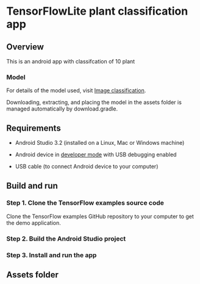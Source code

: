 # TensorFlowLite plant classification app

## Overview

This is an android app with classifcation of 10 plant <br>


<!-- TODO(b/124116863): Add app screenshot. -->

### Model
For details of the model used, visit [Image classification](https://www.tensorflow.org/lite/models/image_classification/overview).

Downloading, extracting, and placing the model in the assets folder is managed
automatically by download.gradle.

## Requirements

*   Android Studio 3.2 (installed on a Linux, Mac or Windows machine)

*   Android device in
    [developer mode](https://developer.android.com/studio/debug/dev-options)
    with USB debugging enabled

*   USB cable (to connect Android device to your computer)

## Build and run

### Step 1. Clone the TensorFlow examples source code

Clone the TensorFlow examples GitHub repository to your computer to get the demo
application.


### Step 2. Build the Android Studio project

### Step 3. Install and run the app

## Assets folder
